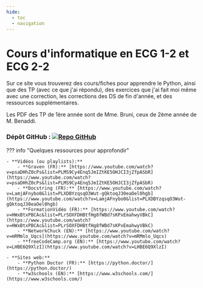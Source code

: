 ```yaml
---
hide:
  - toc
  - navigation
---
```


# Cours d'informatique en ECG 1-2 et ECG 2-2

Sur ce site vous trouverez des cours/fiches pour apprendre le Python, ainsi que des TP (avec ce que j'ai répondu), des exercices que j'ai fait moi même avec une correction, les corrections des DS de fin d'année, et des ressources supplémentaires.

Les PDF des TP de 1ère année sont de Mme. Bruni, ceux de 2ème année de M. Benaddi.


### Dépôt GitHub : [![Repo GitHub](https://img.shields.io/badge/GitHub-ECG1_Info-blue?logo=github)](https://github.com/Eagle57f/ECG1_Info/)


??? info "Quelques ressources pour approfondir"

    - **Vidéos (ou playlists):**
        - **Graven (FR):** [https://www.youtube.com/watch?v=psaDHhZ0cPs&list=PLMS9Cy4Enq5JmIZtKE5OHJCI3jZfpASbR](https://www.youtube.com/watch?v=psaDHhZ0cPs&list=PLMS9Cy4Enq5JmIZtKE5OHJCI3jZfpASbR)
        - **Docstring (FR):** [https://www.youtube.com/watch?v=LamjAFnybo0&list=PLXDBYzqsqO3Wut-gQktoqJ30eaOel0hgb](https://www.youtube.com/watch?v=LamjAFnybo0&list=PLXDBYzqsqO3Wut-gQktoqJ30eaOel0hgb)
        - **FormationVidéo (FR):** [https://www.youtube.com/watch?v=HWxBtxPBCAc&list=PLrSOXFDHBtfHg8fWBd7sKPxEmahwyVBkC](https://www.youtube.com/watch?v=HWxBtxPBCAc&list=PLrSOXFDHBtfHg8fWBd7sKPxEmahwyVBkC)
        - **NetworkChuck (EN):** [https://www.youtube.com/watch?v=mRMmlo_Uqcs](https://www.youtube.com/watch?v=mRMmlo_Uqcs)
        - **freeCodeCamp.org (EN):** [https://www.youtube.com/watch?v=LHBE6Q9XlzI](https://www.youtube.com/watch?v=LHBE6Q9XlzI)

    - **Sites web:**
        - **Python Doctor (FR):** [https://python.doctor/](https://python.doctor/)
        - **w3schools (EN):** [https://www.w3schools.com/](https://www.w3schools.com/)

